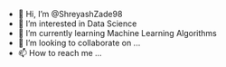 - 👋 Hi, I’m @ShreyashZade98
- 👀 I’m interested in Data Science
- 🌱 I’m currently learning Machine Learning Algorithms
- 💞️ I’m looking to collaborate on ...
- 📫 How to reach me ...

<!---
ShreyashZade98/ShreyashZade98 is a ✨ special ✨ repository because its `README.md` (this file) appears on your GitHub profile.
You can click the Preview link to take a look at your changes.
--->
